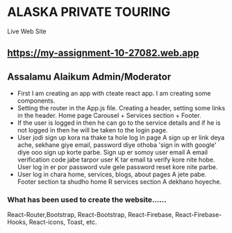 # ALASKA PRIVATE TOURING

Live Web Site  
## https://my-assignment-10-27082.web.app

## Assalamu Alaikum Admin/Moderator 

- First I am creating an app with cteate react app. I am creating some components. 
- Setting the router in the App.js file. Creating a header, setting some links in the header. Home page Carousel + Services section + Footer.
- If the user is logged in then he can go to the service details and if he is not logged in then he will be taken to the login page.
- User jodi sign up kora na thake ta hole log in page A sign up er link deya ache, sekhane giye email, password diye othoba 'sign in with google' diye ooo sign up korte parbe. Sign up er somoy user email A email verification code jabe tarpor user K tar email ta verify kore nite hobe. User log in er por password vule gele password reset kore nite parbe. 
- User log in chara home, services, blogs, about pages A jete pabe. Footer section ta shudho home R services section A dekhano hoyeche.




### What has been used to create the website...... 

React-Router,Bootstrap, React-Bootstrap, React-Firebase, React-Firebase-Hooks, React-icons, Toast, etc.

